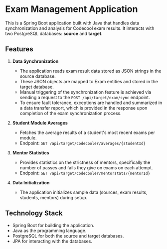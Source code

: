 # Exam Management Application

This is a Spring Boot application built with Java that handles data synchronization and analysis for Codecool exam results. It interacts with two PostgreSQL databases: **source** and **target**.

## Features

1. **Data Synchronization**
    - The application reads exam result data stored as JSON strings in the source database.
    - These JSON objects are mapped to Exam entities and stored in the target database.
    - Manual triggering of the synchronization feature is achieved via sending a request to the `POST /api/target/exam/sync` endpoint.
    - To ensure fault tolerance, exceptions are handled and summarized in a data transfer report, which is provided in the response upon completion of the exam synchronization process.

2. **Student Module Averages**
    - Fetches the average results of a student's most recent exams per module.
    - Endpoint: `GET /api/target/codecooler/averages/{studentId}`

3. **Mentor Statistics**
    - Provides statistics on the strictness of mentors, specifically the number of passes and fails they give on exams on each attempt.
    - Endpoint: `GET /api/target/codecooler/mentorstats/{mentorId}`

4. **Data Initialization**
    - The application initializes sample data (sources, exam results, students, mentors) during setup.

## Technology Stack

- Spring Boot for building the application.
- Java as the programming language.
- PostgreSQL for both the source and target databases.
- JPA for interacting with the databases.